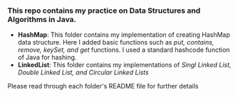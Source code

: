 ### This repo contains my practice on Data Structures and Algorithms in Java.
- __HashMap__: This folder contains my implementation of creating HashMap data structure. Here I added basic functions such as _put, contains, remove, keySet, and get_ functions. I used a standard hashcode function of Java for hashing.
- __LinkedList__: This folder contains my implementations of _Singl Linked List, Double Linked List, and Circular Linked Lists_

  
Please read through each folder's README file for further details
